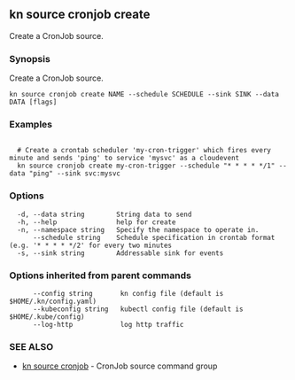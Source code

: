 ## kn source cronjob create

Create a CronJob source.

### Synopsis

Create a CronJob source.

```
kn source cronjob create NAME --schedule SCHEDULE --sink SINK --data DATA [flags]
```

### Examples

```

  # Create a crontab scheduler 'my-cron-trigger' which fires every minute and sends 'ping' to service 'mysvc' as a cloudevent
  kn source cronjob create my-cron-trigger --schedule "* * * * */1" --data "ping" --sink svc:mysvc
```

### Options

```
  -d, --data string        String data to send
  -h, --help               help for create
  -n, --namespace string   Specify the namespace to operate in.
      --schedule string    Schedule specification in crontab format (e.g. '* * * * */2' for every two minutes
  -s, --sink string        Addressable sink for events
```

### Options inherited from parent commands

```
      --config string       kn config file (default is $HOME/.kn/config.yaml)
      --kubeconfig string   kubectl config file (default is $HOME/.kube/config)
      --log-http            log http traffic
```

### SEE ALSO

* [kn source cronjob](kn_source_cronjob.md)	 - CronJob source command group

